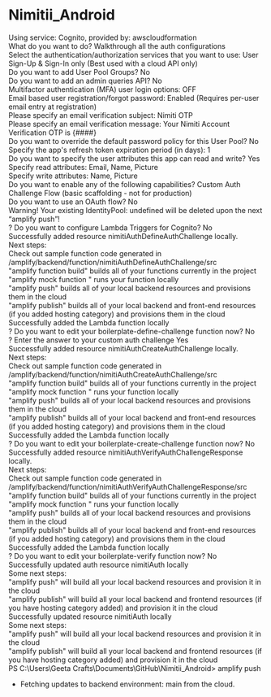 # Nimitii_Android
Using service: Cognito, provided by: awscloudformation             
What do you want to do? Walkthrough all the auth configurations                              
Select the authentication/authorization services that you want to use: User Sign-Up & Sign-In only (Best used with a cloud API only)                  
Do you want to add User Pool Groups? No                                                                                                             
Do you want to add an admin queries API? No                                                                                                          
Multifactor authentication (MFA) user login options: OFF                                                                                             
Email based user registration/forgot password: Enabled (Requires per-user email entry at registration)                                             
Please specify an email verification subject: Nimiti OTP                                                                                          
Please specify an email verification message: Your Nimiti Account Verification OTP is {####}                                                    
Do you want to override the default password policy for this User Pool? No                                                                      
Specify the app's refresh token expiration period (in days): 1                                                                                 
Do you want to specify the user attributes this app can read and write? Yes                                                                   
Specify read attributes: Email, Name, Picture                                                                                                
Specify write attributes: Name, Picture                                                                                                    
Do you want to enable any of the following capabilities? Custom Auth Challenge Flow (basic scaffolding - not for production)               
Do you want to use an OAuth flow? No                                                                                                    
Warning! Your existing IdentityPool: undefined will be deleted upon the next “amplify push”!                                            
? Do you want to configure Lambda Triggers for Cognito? No                                                                              
Successfully added resource nimitiAuthDefineAuthChallenge locally.                                                                      
Next steps:                                                                                                                             
Check out sample function code generated in <project-dir>/amplify/backend/function/nimitiAuthDefineAuthChallenge/src                    
"amplify function build" builds all of your functions currently in the project                                                          
"amplify mock function <functionName>" runs your function locally                                                                      
"amplify push" builds all of your local backend resources and provisions them in the cloud                                             
"amplify publish" builds all of your local backend and front-end resources (if you added hosting category) and provisions them in the cloud     
Successfully added the Lambda function locally                                                                                                    
? Do you want to edit your boilerplate-define-challenge function now? No                                                                              
? Enter the answer to your custom auth challenge Yes                                                                                                  
Successfully added resource nimitiAuthCreateAuthChallenge locally.                                                                                    
Next steps:                                                                                                                                           
Check out sample function code generated in <project-dir>/amplify/backend/function/nimitiAuthCreateAuthChallenge/src                                   
"amplify function build" builds all of your functions currently in the project                                                                         
"amplify mock function <functionName>" runs your function locally                                                                                      
"amplify push" builds all of your local backend resources and provisions them in the cloud                                                             
"amplify publish" builds all of your local backend and front-end resources (if you added hosting category) and provisions them in the cloud            
Successfully added the Lambda function locally                                                                                                         
? Do you want to edit your boilerplate-create-challenge function now? No                                                                                 
Successfully added resource nimitiAuthVerifyAuthChallengeResponse locally.                                                                               
Next steps:                                                                                                                                               
Check out sample function code generated in <project-dir>/amplify/backend/function/nimitiAuthVerifyAuthChallengeResponse/src                              
"amplify function build" builds all of your functions currently in the project                                                                           
"amplify mock function <functionName>" runs your function locally                                                                                       
"amplify push" builds all of your local backend resources and provisions them in the cloud                                                          
"amplify publish" builds all of your local backend and front-end resources (if you added hosting category) and provisions them in the cloud         
Successfully added the Lambda function locally                                                                                                      
? Do you want to edit your boilerplate-verify function now? No                                                                                      
Successfully updated auth resource nimitiAuth locally                                                                                               
Some next steps:                                                                                                                                     
"amplify push" will build all your local backend resources and provision it in the cloud                                                                
"amplify publish" will build all your local backend and frontend resources (if you have hosting category added) and provision it in the cloud           
Successfully updated resource nimitiAuth locally                                                                                                        
Some next steps:                                                                                                                                        
"amplify push" will build all your local backend resources and provision it in the cloud                                                                
"amplify publish" will build all your local backend and frontend resources (if you have hosting category added) and provision it in the cloud               
PS C:\Users\Geeta Crafts\Documents\GitHub\Nimitii_Android> amplify push                                                                                     
- Fetching updates to backend environment: main from the cloud.